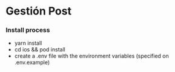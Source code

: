 # Gestión Post #
### Install process ###

* yarn install
* cd ios && pod install
* create a .env file with the environment variables (specified on .env.example)